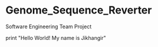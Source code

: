 # Genome_Sequence_Reverter
Software Engineering Team Project

print "Hello World! My name is Jikhangir" 
